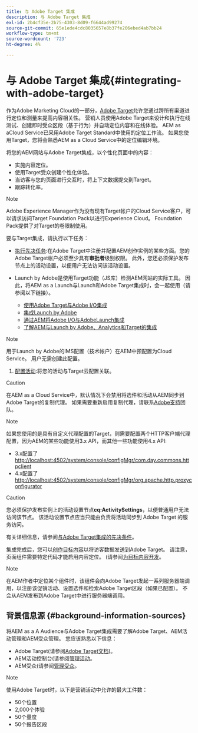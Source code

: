 ```yaml
---
title: 与 Adobe Target 集成
description: 与 Adobe Target 集成
exl-id: 2b4cf35e-2b75-4303-8d09-f6644ad99274
source-git-commit: 65e1ede4cdc8035657e8b37fe206ebed4ab7bb24
workflow-type: tm+mt
source-wordcount: '723'
ht-degree: 4%

---
```


# 与 Adobe Target 集成{#integrating-with-adobe-target}

作为Adobe Marketing Cloud的一部分，[Adobe Target](http://www.adobe.com/solutions/testing-targeting/testandtarget.html)允许您通过跨所有渠道进行定位和测量来提高内容相关性。 营销人员使用Adobe Target来设计和执行在线测试、创建即时受众区段（基于行为）并自动定位内容和在线体验。 AEM as aCloud Service已采用Adobe Target Standard中使用的定位工作流。 如果您使用Target，您将会熟悉AEM as a Cloud Service中的定位编辑环境。

将您的AEM网站与Adobe Target集成，以个性化页面中的内容：

* 实施内容定位。
* 使用Target受众创建个性化体验。
* 当访客与您的页面进行交互时，将上下文数据提交到Target。
* 跟踪转化率。

>[!NOTE]
>
>Adobe Experience Manager作为没有现有Target帐户的Cloud Service客户，可以请求访问Target Foundation Pack以进行Experience Cloud。  Foundation Pack提供了对Target的卷限制使用。


要与Target集成，请执行以下任务：

* [执行先决任务](https://experienceleague.adobe.com/docs/experience-manager-65/administering/integration/target-requirements.html):在Adobe Target中注册并配置AEM创作实例的某些方面。您的Adobe Target帐户必须至少具有&#x200B;**审批者**&#x200B;级别权限。 此外，您还必须保护发布节点上的活动设置，以便用户无法访问该活动设置。

* Launch by Adobe是使用Target功能（JS库）检测AEM网站的实际工具。 因此，将AEM as a Launch与Launch和Adobe Target集成时，会一起使用（请参阅以下链接）。

   * [使用Adobe Target与Adobe I/O集成](https://experienceleague.adobe.com/docs/experience-manager-65/administering/integration/integration-ims-adobe-io.html)
   * [集成Launch by Adobe](https://experienceleague.adobe.com/docs/experience-manager-learn/sites/integrations/adobe-launch-integration-tutorial-understand.html)
   * [通过AEM将Adobe I/O与AdobeLaunch集成](https://helpx.adobe.com/experience-manager/using/aem_launch_adobeio_integration.html)
   * [了解AEM与Launch by Adobe、Analytics和Target的集成](https://helpx.adobe.com/experience-manager/kt/integration/using/aem-launch-integration-tutorial-understand.html)

>[!NOTE]
>
>用于Launch by Adobe的IMS配置（技术帐户）在AEM中预配置为Cloud Service。 用户无需创建此配置。

1. [配置活动](https://experienceleague.adobe.com/docs/experience-manager-65/authoring/personalization/activitylib.html):将您的活动与Target云配置关联。

>[!CAUTION]
>
>在AEM as a Cloud Service中，默认情况下会禁用将选件和活动从AEM同步到Adobe Target的复制代理。 如果需要重新启用复制代理，请联系[Adobe支持](https://helpx.adobe.com/contact/enterprise-support.ec.html#experience-manager)团队。

>[!NOTE]
>
>如果您使用的是具有自定义代理配置的Target，则需要配置两个HTTP客户端代理配置，因为AEM的某些功能使用3.x API，而其他一些功能使用4.x API:
>
>* 3.x配置了[http://localhost:4502/system/console/configMgr/com.day.commons.httpclient](http://localhost:4502/system/console/configMgr/com.day.commons.httpclient)
>* 4.x配置了[http://localhost:4502/system/console/configMgr/org.apache.http.proxyconfigurator](http://localhost:4502/system/console/configMgr/org.apache.http.proxyconfigurator)

>



>[!CAUTION]
>
>您必须保护发布实例上的活动设置节点&#x200B;**cq:ActivitySettings**，以便普通用户无法访问该节点。 该活动设置节点应当只能由负责将活动同步到 Adobe Target 的服务访问。
>
>有关详细信息，请参阅[与Adobe Target集成的先决条件](https://experienceleague.adobe.com/docs/experience-manager-65/administering/integration/target-requirements.html#securing-the-activity-settings-node)。

集成完成后，您可以[创作目标内容](https://experienceleague.adobe.com/docs/experience-manager-65/authoring/personalization/content-targeting-touch.html)以将访客数据发送到Adobe Target。 请注意，页面组件需要特定代码才能启用内容定位。 (请参阅[为目标内容开发](https://experienceleague.adobe.com/docs/experience-manager-65/developing/personlization/target.html)。

>[!NOTE]
>
>在AEM作者中定位某个组件时，该组件会向Adobe Target发起一系列服务器端调用，以注册该促销活动、设置选件和检索Adobe Target区段（如果已配置）。 不会从AEM发布到Adobe Target中进行服务器端调用。

## 背景信息源 {#background-information-sources}

将AEM as a A Audience与Adobe Target集成需要了解Adobe Target、AEM活动管理和AEM受众管理。 您应该熟悉以下信息：

* Adobe Target(请参阅[Adobe Target文档](https://experienceleague.adobe.com/docs/target/using/target-home.html))。
* AEM活动控制台(请参阅[管理活动](https://experienceleague.adobe.com/docs/experience-manager-65/authoring/personalization/activitylib.html)。
* AEM受众(请参阅[管理受众](https://experienceleague.adobe.com/docs/experience-manager-65/authoring/personalization/managing-audiences.html)。

>[!NOTE]
>
>使用Adobe Target时，以下是营销活动中允许的最大工件数：
>
>* 50个位置
>* 2,000个体验
>* 50个量度
>* 50个报告区段

